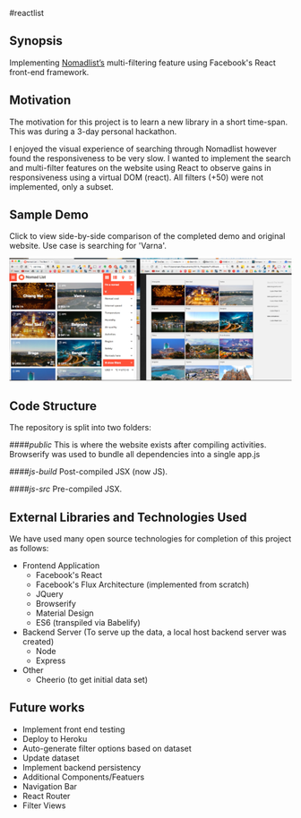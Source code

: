 #reactlist

## Synopsis

Implementing <a href="https://nomadlist.com/" target="_blank">Nomadlist’s</a> multi-filtering feature using Facebook's React front-end framework.

## Motivation

The motivation for this project is to learn a new library in a short time-span. This was during a 3-day personal hackathon.

I enjoyed the visual experience of searching through Nomadlist however found the responsiveness to be very slow. I wanted to implement the search and multi-filter features on the website using React to observe gains in responsiveness using a virtual DOM (react). All filters (+50) were not implemented, only a subset.

## Sample Demo
Click to view side-by-side comparison of the completed demo and original website. Use case is searching for 'Varna'.

<a href="https://vimeo.com/128074445" target="_blank"><img src="https://github.com/RichardBansal/reactlist/blob/development/public/images/video_screen_shot.png?raw=true"></img></a>

## Code Structure

The repository is split into two folders: 

####_public_
This is where the website exists after compiling activities. Browserify was used to bundle all dependencies into a single app.js

####_js-build_
Post-compiled JSX (now JS).

####_js-src_
Pre-compiled JSX.

## External Libraries and Technologies Used

We have used many open source technologies for completion of this project as follows:
* Frontend Application
  * Facebook's React
  * Facebook's Flux Architecture (implemented from scratch)
  * JQuery
  * Browserify
  * Material Design
  * ES6 (transpiled via Babelify)
* Backend Server (To serve up the data, a local host backend server was created)
  * Node
  * Express
* Other
  * Cheerio (to get initial data set)
  
## Future works
 * Implement front end testing
 * Deploy to Heroku
 * Auto-generate filter options based on dataset
 * Update dataset
 * Implement backend persistency
 * Additional Components/Featuers
  * Navigation Bar
  * React Router
  * Filter Views
